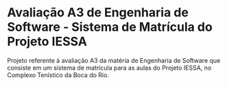 # Avaliação A3 de Engenharia de Software - Sistema de Matrícula do Projeto IESSA

Projeto referente à avaliação A3 da matéria de Engenharia de Software que consiste em um sistema de matrícula para as aulas do Projeto IESSA, no Complexo Tenístico da Boca do Rio.